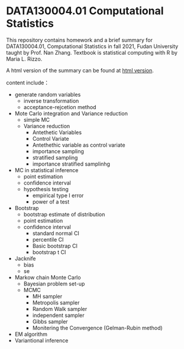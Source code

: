 # DATA130004.01 Computational Statistics
This repository contains homework and a brief summary for DATA130004.01, Computational Statistics in fall 2021, Fudan University taught by Prof. Nan Zhang.
Textbook is statistical computing with R by Maria L. Rizzo.

A html version of the summary can be found at [html version](https://milanmarks.github.io/files/2022-1-19-Summary-of-statComp.html).

content include：
-  generate random variables
    -  inverse transformation
    -  acceptance-rejcetion method
-  Mote Carlo integration and Variance reduction
    -  simple MC
    -  Variance reduction
        -  Antethetic Variables
        -  Control Variate
        -  Antethethic variable as control variate
        -  importance sampling
        -  stratified sampling
        -  importance stratified samplinhg
-  MC in statistical inference
    -  point estimation
    -  confidence interval
    -  hypothesis testing
        -  empirical type I error
        -  power of a test
-  Bootstrap
    -  bootstrap estimate of distribution
    -  point estimation
    -  confidence interval
        -  standard normal CI
        -  percentile CI
        -  Basic bootstrap CI
        -  bootstrap t CI
-  Jacknife
    -  bias
    -  se
-  Markow chain Monte Carlo
    -  Bayesian problem set-up
    -  MCMC
        -  MH sampler
        -  Metropolis sampler
        -  Random Walk sampler
        -  independent sampler 
        -  Gibbs sampler
        -  Monitering the Convergence (Gelman-Rubin method)
-  EM algorithm
-  Variantional inference
